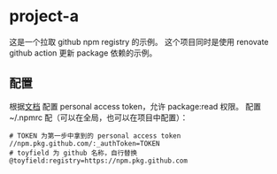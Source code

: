 # project-a

这是一个拉取 github npm registry 的示例。
这个项目同时是使用 renovate github action 更新 package 依赖的示例。

## 配置

根据[文档](https://docs.github.com/en/authentication/keeping-your-account-and-data-secure/managing-your-personal-access-tokens#creating-a-personal-access-token-classic) 配置 personal access token，允许 package:read 权限。
配置 ~/.npmrc 配（可以在全局，也可以在项目中配置）：

```shell
# TOKEN 为第一步中拿到的 personal access token
//npm.pkg.github.com/:_authToken=TOKEN
# toyfield 为 github 名称，自行替换
@toyfield:registry=https://npm.pkg.github.com
```